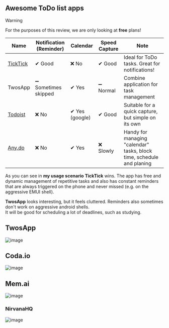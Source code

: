## Awesome ToDo list apps
> [!WARNING]
> For the purposes of this review, we are only looking at **free** plans!

| Name | Notification (Reminder) | Calendar | Speed Capture | Note
| ----- | --- | -- | -- | -- |
| [TickTick](https://i.pcmag.com/imagery/reviews/00Eci0pqG2SVLDs8vlNv0s4-15.fit_lim.size_1050x.png) | ✔ Good | ❌ No | ✔ Good | Ideal for ToDo tasks. Great for notifications!
| TwosApp | ➖ Sometimes skipped | ✔ Yes | ➖ Normal | Combine application for task management 
| [Todoist](https://dl.flathub.org/repo/screenshots/com.todoist.Todoist-stable/1248x702/com.todoist.Todoist-1b2c0318c8519755e25f4df8ebd923a3.png) | ❌ No | ✔ Yes (google) | ✔ Good | Suitable for a quick capture, but simple on its own
| [Any.do](https://www.any.do/v5/images/teams/my-team.webp) | ❌ No | ✔ Yes | ❌ Slowly | Handy for managing "calendar" tasks, block time, schedule and planing

As you can see in **my usage scenario** **TickTick** wins. The app has free and dynamic management of repetitive tasks and also has constant reminders that are always triggered on the phone and never missed (e.g. on the aggressive EMUI shell). 

**TwosApp** looks interesting, but it feels cluttered. Reminders also sometimes don't work on aggressive android shells.
<br>
It will be good for scheduling a lot of deadlines, such as studying.

## TwosApp
![image](https://github.com/jestxfot/psychology/assets/87380272/04678868-6d1e-4ebd-9539-01260d6fcadd)


## Coda.io
![image](https://github.com/jestxfot/psychology/assets/87380272/65360ec9-0466-4dc6-8c14-911a3d6dae4f)

## Mem.ai
![image](https://github.com/jestxfot/psychology/assets/87380272/61d5b7de-91dd-4737-8424-6306ab349819)

### NirvanaHQ
![image](https://github.com/jestxfot/psychology/assets/87380272/65d96d6d-6323-47e7-b0d8-2d7d6b5ec3d5)

